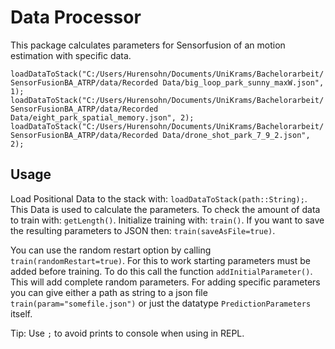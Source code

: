 # Data Processor

This package calculates parameters for Sensorfusion of an motion estimation with specific data.

`loadDataToStack("C:/Users/Hurensohn/Documents/UniKrams/Bachelorarbeit/SensorFusionBA_ATRP/data/Recorded Data/big_loop_park_sunny_maxW.json", 1);
loadDataToStack("C:/Users/Hurensohn/Documents/UniKrams/Bachelorarbeit/SensorFusionBA_ATRP/data/Recorded Data/eight_park_spatial_memory.json", 2);
loadDataToStack("C:/Users/Hurensohn/Documents/UniKrams/Bachelorarbeit/SensorFusionBA_ATRP/data/Recorded Data/drone_shot_park_7_9_2.json", 2);`

## Usage

Load Positional Data to the stack with: 
`loadDataToStack(path::String);`.
This Data is used to calculate the parameters. To check the amount of data to train with: 
`getLength()`.
Initialize training with: `train()`.
If you want to save the resulting parameters to JSON then: `train(saveAsFile=true)`.

You can use the random restart option by calling `train(randomRestart=true)`. For this to work starting parameters 
must be added before training. To do this call the function `addInitialParameter()`. This will add complete random parameters. For adding specific parameters you can give either a path as string to a json file 
`train(param="somefile.json")` or just the datatype `PredictionParameters` itself.  

Tip: Use `;` to avoid prints to console when using in REPL.